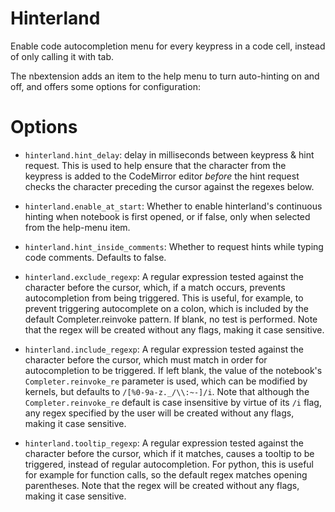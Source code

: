 Hinterland
==========

Enable code autocompletion menu for every keypress in a code cell, instead of
only calling it with tab.

The nbextension adds an item to the help menu to turn auto-hinting on and off,
and offers some options for configuration:


Options
=======

* `hinterland.hint_delay`:
  delay in milliseconds between keypress & hint request. This is used to help
  ensure that the character from the keypress is added to the CodeMirror editor
  *before* the hint request checks the character preceding the cursor against
  the regexes below.

* `hinterland.enable_at_start`:
  Whether to enable hinterland's continuous hinting when notebook is first
  opened, or if false, only when selected from the help-menu item.

* `hinterland.hint_inside_comments`:
  Whether to request hints while typing code comments. Defaults to false.

* `hinterland.exclude_regexp`:
  A regular expression tested against the character before the cursor, which,
  if a match occurs, prevents autocompletion from being triggered. This is
  useful, for example, to prevent triggering autocomplete on a colon, which is
  included by the default Completer.reinvoke pattern. If blank, no test is
  performed. Note that the regex will be created without any flags, making it
  case sensitive.

* `hinterland.include_regexp`:
  A regular expression tested against the character before the cursor, which
  must match in order for autocompletion to be triggered. If left blank, the
  value of the notebook's `Completer.reinvoke_re` parameter is used, which can
  be modified by kernels, but defaults to `/[%0-9a-z._/\\:~-]/i`. Note that
  although the `Completer.reinvoke_re` default is case insensitive by virtue of
  its `/i` flag, any regex specified by the user will be created without any
  flags, making it case sensitive.

* `hinterland.tooltip_regexp`:
  A regular expression tested against the character before the cursor, which if
  it matches, causes a tooltip to be triggered, instead of regular
  autocompletion. For python, this is useful for example for function calls, so
  the default regex matches opening parentheses. Note that the regex will be
  created without any flags, making it case sensitive.

